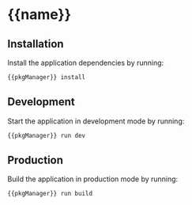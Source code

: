 # {{name}}

## Installation

Install the application dependencies by running:

```sh
{{pkgManager}} install
```

## Development

Start the application in development mode by running:

```sh
{{pkgManager}} run dev
```

## Production

Build the application in production mode by running:

```sh
{{pkgManager}} run build
```
